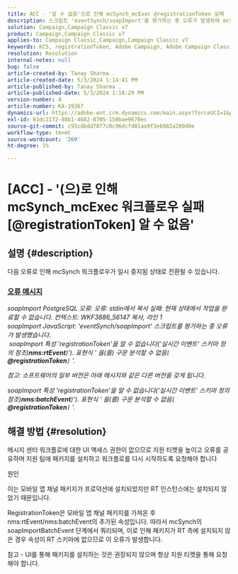 ```yaml
---
title: ACC - '알 수 없음'으로 인해 mcSynch_mcExec @registrationToken 실패
description: 스크립트 'eventSynch/soapImport'를 평가하는 중 오류가 발생하여 mcSynch 워크플로우가 일시 중지된 상태로 변경되는 방법을 알아봅니다.
solution: Campaign,Campaign Classic v7
product: Campaign,Campaign Classic v7
applies-to: Campaign Classic,Campaign,Campaign Classic v7
keywords: KCS, registrationToken, Adobe Campaign, Adobe Campaign Classic, ACC, mcSynch_mcExec 워크플로우 실패, 문제 해결
resolution: Resolution
internal-notes: null
bug: false
article-created-by: Tanay Sharma .
article-created-date: 5/3/2024 1:14:41 PM
article-published-by: Tanay Sharma .
article-published-date: 5/3/2024 1:18:29 PM
version-number: 4
article-number: KA-19367
dynamics-url: https://adobe-ent.crm.dynamics.com/main.aspx?forceUCI=1&pagetype=entityrecord&etn=knowledgearticle&id=3ba19b17-4f09-ef11-9f8a-6045bd026dc7
exl-id: 81dc2172-88b1-4682-8705-150bae9670ec
source-git-commit: c93cdbdd7877c0c96dcfd01aa9f3eb982a280d8e
workflow-type: tm+mt
source-wordcount: '269'
ht-degree: 1%

---
```


# [ACC] - &#39;(으)로 인해 mcSynch_mcExec 워크플로우 실패[@registrationToken] 알 수 없음&#39;

## 설명 {#description}


다음 오류로 인해 mcSynch 워크플로우가 일시 중지됨 상태로 전환될 수 있습니다.



### <u>오류 메시지</u>

*soapImport PostgreSQL 오류: 오류: stdin에서 복사 실패: 현재 상태에서 작업을 완료할 수 없습니다. 컨텍스트: WKF3886_56147 복사, 라인 1
<br>soapImport JavaScript: &#39;eventSynch/soapImport&#39; 스크립트를 평가하는 중 오류가 발생했습니다.
<br> soapImport 특성 &#39;registrationToken&#39;을 알 수 없습니다(&#39;실시간 이벤트&#39; 스키마 정의 참조)<b>nms:rtEvent</b>)&#39;). 표현식 &#39; 을(를) 구문 분석할 수 없음`[` <b>@registrationToken</b>`]` &#39;.*

*참고: 소프트웨어의 일부 버전은 아래 메시지와 같은 다른 버전을 갖게 됩니다.*

*soapImport 특성 &#39;registrationToken&#39;을 알 수 없습니다(&#39;실시간 이벤트&#39; 스키마 정의 참조)<b>nms:batchEvent</b>)&#39;). 표현식 &#39; 을(를) 구문 분석할 수 없음`[` <b>@registrationToken</b>`]` &#39;.*


## 해결 방법 {#resolution}


메시지 센터 워크플로에 대한 UI 액세스 권한이 없으므로 지원 티켓을 높이고 오류를 공유하며 지원 팀에 패키지를 설치하고 워크플로를 다시 시작하도록 요청해야 합니다



원인

이는 모바일 앱 채널 패키지가 프로덕션에 설치되었지만 RT 인스턴스에는 설치되지 않았기 때문입니다.

RegistrationToken은 모바일 앱 채널 패키지를 가져온 후 nms:rtEvent/nms:batchEvent의 추가된 속성입니다. 따라서 mcSynch의 soapImportBatchEvent 단계에서 쿼리되며, 이로 인해 패키지가 RT 측에 설치되지 않은 경우 속성이 RT 스키마에 없으므로 이 오류가 발생합니다.



참고 - UI를 통해 패키지를 설치하는 것은 권장되지 않으며 항상 지원 티켓을 통해 요청해야 합니다.
